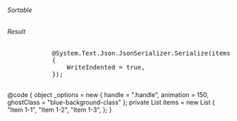 ﻿<div class="row">
    <div class="col-6">
        <h6 class="text-center fw-bold">Sortable</h6>
        <SortableWrapper OnDataChanged="@(() => InvokeAsync(StateHasChanged))">
            <Sortable TItem="string" Items="items" Class="list-group" Options="_options">
                <Template Context="item">
                    <div class="list-group-item">
                        <i class="las la-arrows-alt handle"></i>
                        @item
                    </div>
                </Template>
            </Sortable>
        </SortableWrapper>
    </div>
    <div class="col-6">
        <h6 class="text-center fw-bold">Result</h6>
        <pre class="bg-info">
            @System.Text.Json.JsonSerializer.Serialize(items, new JsonSerializerOptions
            {
                WriteIndented = true,
            });
        </pre>
    </div>
</div>
@code {
    object _options = new
    {
        handle = ".handle",
        animation = 150,
        ghostClass = "blue-background-class"
    };
    private List<string> items = new List<string>
    {
        "Item 1-1",
        "Item 1-2",
        "Item 1-3",
    };
}

